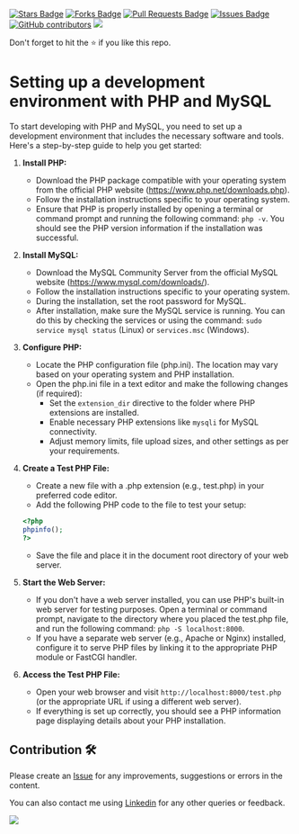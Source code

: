 <a href="https://github.com/drshahizan/learn-php/stargazers"><img src="https://img.shields.io/github/stars/drshahizan/learn-php" alt="Stars Badge"/></a>
<a href="https://github.com/drshahizan/learn-php/network/members"><img src="https://img.shields.io/github/forks/drshahizan/learn-php" alt="Forks Badge"/></a>
<a href="https://github.com/drshahizan/learn-php/pulls"><img src="https://img.shields.io/github/issues-pr/drshahizan/learn-php" alt="Pull Requests Badge"/></a>
<a href="https://github.com/drshahizan/learn-php/issues"><img src="https://img.shields.io/github/issues/drshahizan/learn-php" alt="Issues Badge"/></a>
<a href="https://github.com/drshahizan/learn-php/graphs/contributors"><img alt="GitHub contributors" src="https://img.shields.io/github/contributors/drshahizan/learn-php?color=2b9348"></a>
![](https://visitor-badge.glitch.me/badge?page_id=drshahizan/learn-php)

Don't forget to hit the :star: if you like this repo.

# Setting up a development environment with PHP and MySQL

To start developing with PHP and MySQL, you need to set up a development environment that includes the necessary software and tools. Here's a step-by-step guide to help you get started:

1. **Install PHP:**
   - Download the PHP package compatible with your operating system from the official PHP website (https://www.php.net/downloads.php).
   - Follow the installation instructions specific to your operating system.
   - Ensure that PHP is properly installed by opening a terminal or command prompt and running the following command: `php -v`. You should see the PHP version information if the installation was successful.

2. **Install MySQL:**
   - Download the MySQL Community Server from the official MySQL website (https://www.mysql.com/downloads/).
   - Follow the installation instructions specific to your operating system.
   - During the installation, set the root password for MySQL.
   - After installation, make sure the MySQL service is running. You can do this by checking the services or using the command: `sudo service mysql status` (Linux) or `services.msc` (Windows).

3. **Configure PHP:**
   - Locate the PHP configuration file (php.ini). The location may vary based on your operating system and PHP installation.
   - Open the php.ini file in a text editor and make the following changes (if required):
     - Set the `extension_dir` directive to the folder where PHP extensions are installed.
     - Enable necessary PHP extensions like `mysqli` for MySQL connectivity.
     - Adjust memory limits, file upload sizes, and other settings as per your requirements.

4. **Create a Test PHP File:**
   - Create a new file with a .php extension (e.g., test.php) in your preferred code editor.
   - Add the following PHP code to the file to test your setup:

   ```php
   <?php
   phpinfo();
   ?>
   ```

   - Save the file and place it in the document root directory of your web server.

5. **Start the Web Server:**
   - If you don't have a web server installed, you can use PHP's built-in web server for testing purposes. Open a terminal or command prompt, navigate to the directory where you placed the test.php file, and run the following command: `php -S localhost:8000`.
   - If you have a separate web server (e.g., Apache or Nginx) installed, configure it to serve PHP files by linking it to the appropriate PHP module or FastCGI handler.

6. **Access the Test PHP File:**
   - Open your web browser and visit `http://localhost:8000/test.php` (or the appropriate URL if using a different web server).
   - If everything is set up correctly, you should see a PHP information page displaying details about your PHP installation.


## Contribution 🛠️
Please create an [Issue](https://github.com/drshahizan/learn-php/issues) for any improvements, suggestions or errors in the content.

You can also contact me using [Linkedin](https://www.linkedin.com/in/drshahizan/) for any other queries or feedback.

![](https://visitor-badge.glitch.me/badge?page_id=drshahizan)
